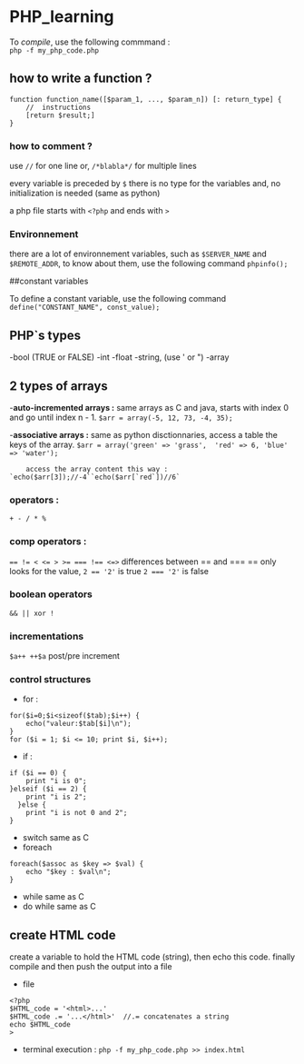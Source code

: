 # PHP_learning

To *compile*, use the following commmand :<br />
`php -f my_php_code.php`


## how to write a function ?
```
function function_name([$param_1, ..., $param_n]) [: return_type] {
	//  instructions
	[return $result;]
}
```

### how to comment ?
use `//` for one line or, `/*blabla*/` for multiple lines<br />

every variable is preceded by `$` there is no type for the variables and, no initialization is needed (same as python)<br />

a php file starts with `<?php` and ends with `>`

### Environnement

there are a lot of environnement variables, such as `$SERVER_NAME` and `$REMOTE_ADDR`, to know about them, use the following command `phpinfo();`

##constant variables

To define a constant variable, use the following command `define("CONSTANT_NAME", const_value);`

## PHP`s types
-bool (TRUE or FALSE)
-int
-float
-string, (use ' or ")
-array

## 2 types of arrays

    
-**auto-incremented arrays :**
    same arrays as C and java, starts with index 0 and go until index n - 1.
        `$arr = array(-5, 12, 73, -4, 35);`
    
-**associative arrays :**
    same as python disctionnaries, access a table the keys of the array.
    ```
    $arr = array('green' => 'grass', 
                        'red' => 6,
                        'blue' => 'water');
    ```
    
        access the array content this way : `echo($arr[3]);//-4``echo($arr[`red`])//6`

### operators : 
`+ - / * %`
### comp operators : 
`== != < <= > >= === !== <=>`
differences between == and ===
== only looks for the value, `2 == '2'` is true `2 === '2'` is false
### boolean operators
`&& || xor !`
### incrementations
`$a++ ++$a` post/pre increment
### control structures 
- for : 
```
for($i=0;$i<sizeof($tab);$i++) {
    echo("valeur:$tab[$i]\n");
}
for ($i = 1; $i <= 10; print $i, $i++);
```
- if : 
```
if ($i == 0) {
    print "i is 0";
}elseif ($i == 2) {
    print "i is 2";
  }else { 
    print "i is not 0 and 2";
}
```
- switch same as C
- foreach
```
foreach($assoc as $key => $val) {
    echo "$key : $val\n";
}
```
- while same as C
- do while same as C

## create HTML code

create a variable to hold the HTML code (string), then echo this code. finally compile and then push the output into a file
- file
```
<?php
$HTML_code = '<html>...'
$HTML_code .= '...</html>'  //.= concatenates a string
echo $HTML_code
>
```

- terminal execution : `php -f my_php_code.php >> index.html`